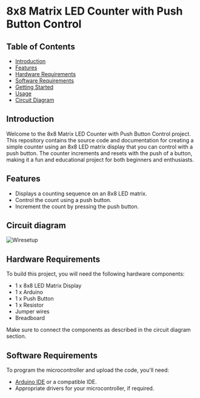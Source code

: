 # 8x8 Matrix LED Counter with Push Button Control



## Table of Contents

- [Introduction](#introduction)
- [Features](#features)
- [Hardware Requirements](#hardware-requirements)
- [Software Requirements](#software-requirements)
- [Getting Started](#getting-started)
- [Usage](#usage)
- [Circuit Diagram](#circuit-diagram)


## Introduction

Welcome to the 8x8 Matrix LED Counter with Push Button Control project. This repository contains the source code and documentation for creating a simple counter using an 8x8 LED matrix display that you can control with a push button. The counter increments and resets with the push of a button, making it a fun and educational project for both beginners and enthusiasts.

## Features

- Displays a counting sequence on an 8x8 LED matrix.
- Control the count using a push button.
- Increment the count by pressing the push button.

## Circuit diagram 
![Wiresetup](https://github.com/SW42-kj/push-button-counter-with-8-8-matrix-and-Arduino/assets/145698916/5cf93531-7dec-4412-94a0-42b93d3b66a2)

  
## Hardware Requirements

To build this project, you will need the following hardware components:

- 1 x 8x8 LED Matrix Display
- 1 x Arduino 
- 1 x Push Button
- 1 x Resistor 
- Jumper wires
- Breadboard 

Make sure to connect the components as described in the circuit diagram section.

## Software Requirements

To program the microcontroller and upload the code, you'll need:

- [Arduino IDE](https://www.arduino.cc/en/software) or a compatible IDE.
- Appropriate drivers for your microcontroller, if required.
